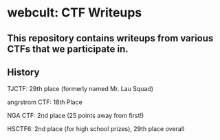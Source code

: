 # webcult: CTF Writeups

## This repository contains writeups from various CTFs that we participate in.


## History
TJCTF: 29th place (formerly named Mr. Lau Squad)

angrstrom CTF: 18th Place

NGA CTF: 2nd place (25 points away from first!)

HSCTF6: 2nd place (for high school prizes), 29th place overall
